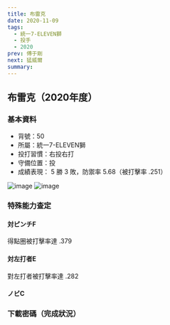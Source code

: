 ```yaml
---
title: 布雷克
date: 2020-11-09
tags:
  - 統一7-ELEVEN獅
  - 投手
  - 2020
prev: 傅于剛
next: 猛威爾
summary: 
---
```


## 布雷克（2020年度）

### 基本資料
- 背號：50
- 所屬：統一7-ELEVEN獅
- 投打習慣：右投右打
- 守備位置：投
- 成績表現： 5 勝 3 敗，防禦率 5.68（被打擊率 .251）

![image](https://i.imgur.com/X1XOpKG.jpg)
![image](https://i.imgur.com/RWKfVgf.jpg)

### 特殊能力查定
#### 対ピンチF
得點圈被打擊率達 .379
#### 対左打者E
對左打者被打擊率達 .282
#### ノビC
### 下載密碼（完成狀況）